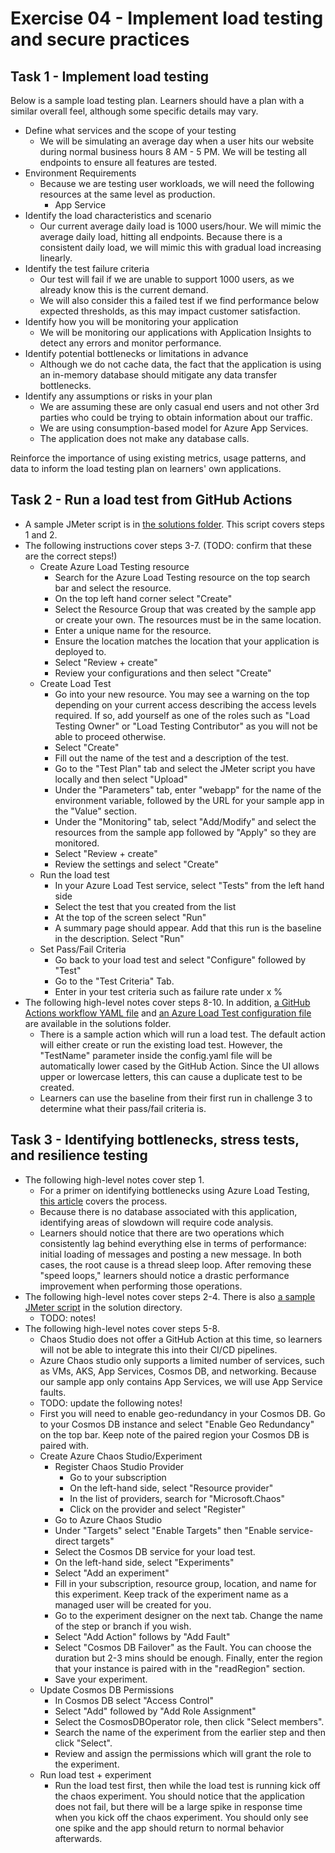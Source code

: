 # Exercise 04 - Implement load testing and secure practices

## Task 1 - Implement load testing

Below is a sample load testing plan. Learners should have a plan with a similar overall feel, although some specific details may vary.

- Define what services and the scope of your testing
  - We will be simulating an average day when a user hits our website during normal business hours 8 AM - 5 PM.  We will be testing all endpoints to ensure all features are tested.  
- Environment Requirements
  - Because we are testing user workloads, we will need the following resources at the same level as production.
    - App Service
- Identify the load characteristics and scenario
  - Our current average daily load is 1000 users/hour.  We will mimic the average daily load, hitting all endpoints. Because there is a consistent daily load, we will mimic this with gradual load increasing linearly.
- Identify the test failure criteria
  - Our test will fail if we are unable to support 1000 users, as we already know this is the current demand.
  - We will also consider this a failed test if we find performance below expected thresholds, as this may impact customer satisfaction.
- Identify how you will be monitoring your application
  - We will be monitoring our applications with Application Insights to detect any errors and monitor performance.
- Identify potential bottlenecks or limitations in advance
  - Although we do not cache data, the fact that the application is using an in-memory database should mitigate any data transfer bottlenecks.
- Identify any assumptions or risks in your plan
  - We are assuming these are only casual end users and not other 3rd parties who could be trying to obtain information about our traffic.
  - We are using consumption-based model for Azure App Services.
  - The application does not make any database calls.

Reinforce the importance of using existing metrics, usage patterns, and data to inform the load testing plan on learners' own applications.

## Task 2 - Run a load test from GitHub Actions

- A sample JMeter script is in [the solutions folder](./Solution/Exercise-04/Task-2/LoadTestScript.jmx). This script covers steps 1 and 2.
- The following instructions cover steps 3-7. (TODO: confirm that these are the correct steps!)
  - Create Azure Load Testing resource
    - Search for the Azure Load Testing resource on the top search bar and select the resource.
    - On the top left hand corner select "Create"
    - Select the Resource Group that was created by the sample app or create your own.  The resources must be in the same location.
    - Enter a unique name for the resource.
    - Ensure the location matches the location that your application is deployed to.
    - Select "Review + create"
    - Review your configurations and then select "Create"
  - Create Load Test
    - Go into your new resource.  You may see a warning on the top depending on your current access describing the access levels required.  If so, add yourself as one of the roles such as "Load Testing Owner" or "Load Testing Contributor" as you will not be able to proceed otherwise.
    - Select "Create"
    - Fill out the name of the test and a description of the test.
    - Go to the "Test Plan" tab and select the JMeter script you have locally and then select "Upload"
    - Under the "Parameters" tab, enter "webapp" for the name of the environment variable, followed by the URL for your sample app in the "Value" section.
    - Under the "Monitoring" tab, select "Add/Modify" and select the resources from the sample app followed by "Apply" so they are monitored.
    - Select "Review + create"
    - Review the settings and select "Create"
  - Run the load test
    - In your Azure Load Test service, select "Tests" from the left hand side
    - Select the test that you created from the list
    - At the top of the screen select "Run"
    - A summary page should appear.  Add that this run is the baseline in the description.  Select "Run"
  - Set Pass/Fail Criteria
    - Go back to your load test and select "Configure" followed by "Test"
    - Go to the "Test Criteria" Tab.
    - Enter in your test criteria such as failure rate under x %
- The following high-level notes cover steps 8-10. In addition, [a GitHub Actions workflow YAML file](./Solution/Exercise-04/Task-2/LoadTest.yml) and [an Azure Load Test configuration file](./Solution/Exercise-04/Task-2/LoadTestConfig.yaml) are available in the solutions folder.
  - There is a sample action which will run a load test.  The default action will either create or run the existing load test.  However, the "TestName" parameter inside the config.yaml file will be automatically lower cased by the GitHub Action.  Since the UI allows upper or lowercase letters, this can cause a duplicate test to be created.
  - Learners can use the baseline from their first run in challenge 3 to determine what their pass/fail criteria is.

## Task 3 - Identifying bottlenecks, stress tests, and resilience testing

- The following high-level notes cover step 1.
  - For a primer on identifying bottlenecks using Azure Load Testing, [this article](https://docs.microsoft.com/en-us/azure/load-testing/tutorial-identify-bottlenecks-azure-portal) covers the process.
  - Because there is no database associated with this application, identifying areas of slowdown will require code analysis.
  - Learners should notice that there are two operations which consistently lag behind everything else in terms of performance: initial loading of messages and posting a new message. In both cases, the root cause is a thread sleep loop. After removing these "speed loops," learners should notice a drastic performance improvement when performing those operations.
- The following high-level notes cover steps 2-4. There is also [a sample JMeter script](./Solution/Exercise-04/Task-3/WTH_Load_Test-ALD.jmx) in the solution directory.
  - TODO: notes!
- The following high-level notes cover steps 5-8.
  - Chaos Studio does not offer a GitHub Action at this time, so learners will not be able to integrate this into their CI/CD pipelines.
  - Azure Chaos studio only supports a limited number of services, such as VMs, AKS, App Services, Cosmos DB, and networking.  Because our sample app only contains App Services, we will use App Service faults.
  - TODO: update the following notes!
  - First you will need to enable geo-redundancy in your Cosmos DB.  Go to your Cosmos DB instance and select "Enable Geo Redundancy" on the top bar.  Keep note of the paired region your Cosmos DB is paired with.
  - Create Azure Chaos Studio/Experiment
    - Register Chaos Studio Provider
      - Go to your subscription
      - On the left-hand side, select "Resource provider"
      - In the list of providers, search for "Microsoft.Chaos"
      - Click on the provider and select "Register"
    - Go to Azure Chaos Studio
    - Under "Targets" select "Enable Targets" then "Enable service-direct targets"
    - Select the Cosmos DB service for your load test.
    - On the left-hand side, select "Experiments"
    - Select "Add an experiment"
    - Fill in your subscription, resource group, location, and name for this experiment.  Keep track of the experiment name as a managed user will be created for you.
    - Go to the experiment designer on the next tab.  Change the name of the step or branch if you wish.
    - Select "Add Action" follows by "Add Fault"
    - Select "Cosmos DB Failover" as the Fault.  You can choose the duration but 2-3 mins should be enough.  Finally, enter the region that your instance is paired with in the "readRegion" section.
    - Save your experiment.
  - Update Cosmos DB Permissions
    - In Cosmos DB select "Access Control"
    - Select "Add" followed by "Add Role Assignment"
    - Select the CosmosDBOperator role, then click "Select members".
    - Search the name of the experiment from the earlier step and then click "Select".
    - Review and assign the permissions which will grant the role to the experiment.
  - Run load test + experiment
    - Run the load test first, then while the load test is running kick off the chaos experiment.  You should notice that the application does not fail, but there will be a large spike in response time when you kick off the chaos experiment.  You should only see one spike and the app should return to normal behavior afterwards.
